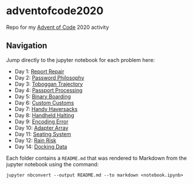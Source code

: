 # adventofcode2020
Repo for my [Advent of Code](https://adventofcode.com/) 2020 activity

## Navigation
Jump directly to the jupyter notebook for each problem here:

- Day 1: [Report Repair](https://github.com/artdavis/adventofcode2020/blob/main/day01/Report_Repair.ipynb)
- Day 2: [Password Philosophy](https://github.com/artdavis/adventofcode2020/blob/main/day02/Password_Philosophy.ipynb)
- Day 3: [Toboggan Trajectory](https://github.com/artdavis/adventofcode2020/blob/main/day03/Toboggan_Trajectory.ipynb)
- Day 4: [Passport Processing](https://github.com/artdavis/adventofcode2020/blob/main/day04/Passport_Processing.ipynb)
- Day 5: [Binary Boarding](https://github.com/artdavis/adventofcode2020/blob/main/day05/Binary_Boarding.ipynb)
- Day 6: [Custom Customs](https://github.com/artdavis/adventofcode2020/blob/main/day06/Custom_Customs.ipynb)
- Day 7: [Handy Haversacks](https://github.com/artdavis/adventofcode2020/blob/main/day07/Handy_Haversacks.ipynb)
- Day 8: [Handheld Halting](https://github.com/artdavis/adventofcode2020/blob/main/day08/Handheld_Halting.ipynb)
- Day 9: [Encoding Error](https://github.com/artdavis/adventofcode2020/blob/main/day09/Encoding_Error.ipynb)
- Day 10: [Adapter Array](https://github.com/artdavis/adventofcode2020/blob/main/day10/Adapter_Array.ipynb)
- Day 11: [Seating System](https://github.com/artdavis/adventofcode2020/blob/main/day11/Seating_System.ipynb)
- Day 12: [Rain Risk](https://github.com/artdavis/adventofcode2020/blob/main/day12/Rain_Risk.ipynb)
- Day 14: [Docking Data](https://github.com/artdavis/adventofcode2020/blob/main/day12/Docking_Data.ipynb)

Each folder contains a `README.md` that was rendered to Markdown from the
jupyter notebook using the command:
```
jupyter nbconvert --output README.md --to markdown <notebook.ipynb>
```
